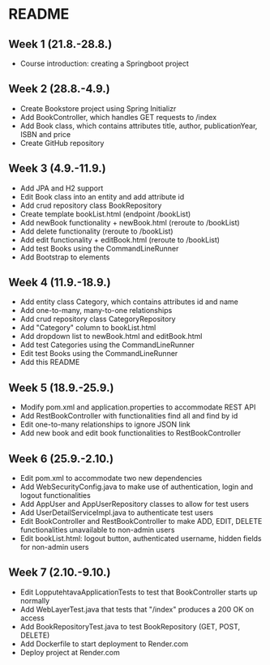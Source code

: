 # README

## Week 1 (21.8.-28.8.)

- Course introduction: creating a Springboot project

## Week 2 (28.8.-4.9.)

- Create Bookstore project using Spring Initializr
- Add BookController, which handles GET requests to /index
- Add Book class, which contains attributes title, author, publicationYear, ISBN and price
- Create GitHub repository

## Week 3 (4.9.-11.9.)

- Add JPA and H2 support
- Edit Book class into an entity and add attribute id
- Add crud repository class BookRepository
- Create template bookList.html (endpoint /bookList)
- Add newBook functionality + newBook.html (reroute to /bookList)
- Add delete functionality (reroute to /bookList)
- Add edit functionality + editBook.html (reroute to /bookList)
- Add test Books using the CommandLineRunner
- Add Bootstrap to elements

## Week 4 (11.9.-18.9.)

- Add entity class Category, which contains attributes id and name
- Add one-to-many, many-to-one relationships
- Add crud repository class CategoryRepository
- Add "Category" column to bookList.html
- Add dropdown list to newBook.html and editBook.html
- Add test Categories using the CommandLineRunner
- Edit test Books using the CommandLineRunner
- Add this README

## Week 5 (18.9.-25.9.)

- Modify pom.xml and application.properties to accommodate REST API
- Add RestBookController with functionalities find all and find by id
- Edit one-to-many relationships to ignore JSON link
- Add new book and edit book functionalities to RestBookController

## Week 6 (25.9.-2.10.)

- Edit pom.xml to accommodate two new dependencies
- Add WebSecurityConfig.java to make use of authentication, login and logout functionalities
- Add AppUser and AppUserRepository classes to allow for test users
- Add UserDetailServiceImpl.java to authenticate test users
- Edit BookController and RestBookController to make ADD, EDIT, DELETE functionalities unavailable to non-admin users
- Edit bookList.html: logout button, authenticated username, hidden fields for non-admin users

## Week 7 (2.10.-9.10.)

- Edit LopputehtavaApplicationTests to test that BookController starts up normally
- Add WebLayerTest.java that tests that "/index" produces a 200 OK on access
- Add BookRepositoryTest.java to test BookRepository (GET, POST, DELETE)
- Add Dockerfile to start deployment to Render.com
- Deploy project at Render.com
